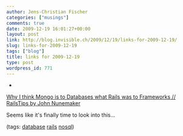 ```yaml
---
author: Jens-Christian Fischer
categories: ["musings"]
comments: true
date: 2009-12-19 16:01:27+00:00
layout: post
link: http://blog.invisible.ch/2009/12/19/links-for-2009-12-19/
slug: links-for-2009-12-19
tags: ["blog"]
title: links for 2009-12-19
type: post
wordpress_id: 771
---
```


  * 
                

[Why I think Mongo is to Databases what Rails was to Frameworks // RailsTips by John Nunemaker](http://railstips.org/2009/12/18/why-i-think-mongo-is-to-databases-what-rails-was-to-frameworks/comments/9356)


                

Seems like it's finally time to look into this...


                

(tags: [database](http://delicious.com/jaycee/database) [rails](http://delicious.com/jaycee/rails) [nosql](http://delicious.com/jaycee/nosql))


            

